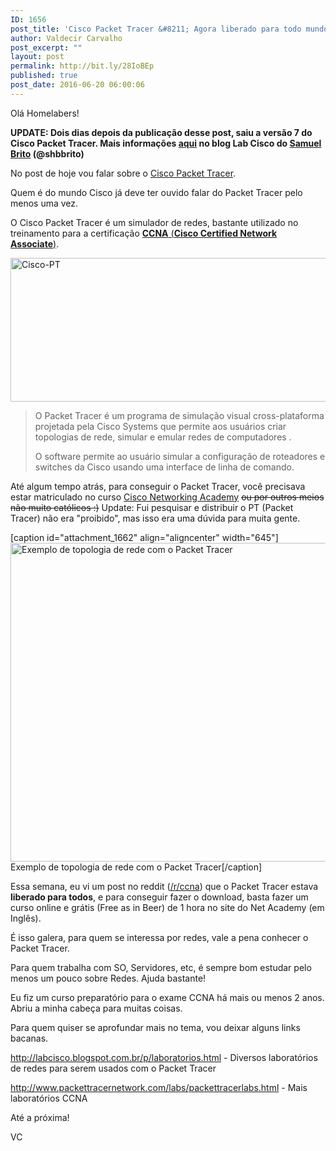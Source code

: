 ```yaml
---
ID: 1656
post_title: 'Cisco Packet Tracer &#8211; Agora liberado para todo mundo'
author: Valdecir Carvalho
post_excerpt: ""
layout: post
permalink: http://bit.ly/28IoBEp
published: true
post_date: 2016-06-20 06:00:06
---
```

Olá Homelabers!

<strong>UPDATE: Dois dias depois da publicação desse post, saiu a versão 7 do Cisco Packet Tracer. Mais informações <a href="http://labcisco.blogspot.com.br/2016/06/lancamento-do-cisco-packet-tracer-70.html" target="_blank">aqui</a> no blog Lab Cisco do <a href="https://twitter.com/shbbrito" target="_blank">Samuel Brito</a> (@shbbrito)</strong>

No post de hoje vou falar sobre o <a href="https://www.netacad.com/pt/about-networking-academy/packet-tracer/" target="_blank">Cisco Packet Tracer</a>.

Quem é do mundo Cisco já deve ter ouvido falar do Packet Tracer pelo menos uma vez.

O Cisco Packet Tracer é um simulador de redes, bastante utilizado no treinamento para a certificação <a href="http://www.cisco.com/c/en/us/training-events/training-certifications/certifications/associate/ccna-routing-switching.html" target="_blank"><strong>CCNA</strong> (<strong>Cisco Certified Network Associate</strong>)</a>.

<img class="aligncenter size-full wp-image-1663" src="http://homelaber.com.br/site/wp-content/uploads/2016/06/Cisco-PT.jpg" alt="Cisco-PT" width="639" height="230" />

<!--more-->

<blockquote>O Packet Tracer é um programa de simulação visual cross-plataforma projetada pela Cisco Systems que permite aos usuários criar topologias de rede, simular e emular redes de computadores .

O software permite ao usuário simular a configuração de roteadores e switches da Cisco usando uma interface de linha de comando.</blockquote>

Até algum tempo atrás, para conseguir o Packet Tracer, você precisava estar matriculado no curso <a href="https://www.netacad.com/pt/" target="_self" data-cke-saved-href="https://www.netacad.com/pt/">Cisco Networking Academy</a> <del>ou por outros meios não muito católicos :)</del> Update: Fui pesquisar e distribuir o PT (Packet Tracer) não era "proibido", mas isso era uma dúvida para muita gente.

[caption id="attachment_1662" align="aligncenter" width="645"]<img class="wp-image-1662 size-full" src="http://homelaber.com.br/site/wp-content/uploads/2016/06/cisco-pt-topologia.png" alt="Exemplo de topologia de rede com o Packet Tracer" width="645" height="510" /> Exemplo de topologia de rede com o Packet Tracer[/caption]

Essa semana, eu vi um post no reddit (<a href="https://www.reddit.com/r/ccna/comments/4oa5oc/packet_tracer_now_available_to_anyone/" target="_blank">/r/ccna</a>) que o Packet Tracer estava <strong>liberado para todos</strong>, e para conseguir fazer o download, basta fazer um curso online e grátis (Free as in Beer) de 1 hora no site do Net Academy (em Inglês).

É isso galera, para quem se interessa por redes, vale a pena conhecer o Packet Tracer.

Para quem trabalha com SO, Servidores, etc, é sempre bom estudar pelo menos um pouco sobre Redes. Ajuda bastante!

Eu fiz um curso preparatório para o exame CCNA há mais ou menos 2 anos. Abriu a minha cabeça para muitas coisas.

Para quem quiser se aprofundar mais no tema, vou deixar alguns links bacanas.

<a href="http://labcisco.blogspot.com.br/p/laboratorios.html" target="_blank">http://labcisco.blogspot.com.br/p/laboratorios.html</a> - Diversos laboratórios de redes para serem usados com o Packet Tracer

<a href="http://www.packettracernetwork.com/labs/packettracerlabs.html" target="_blank">http://www.packettracernetwork.com/labs/packettracerlabs.html</a> - Mais laboratórios CCNA

Até a próxima!

VC
